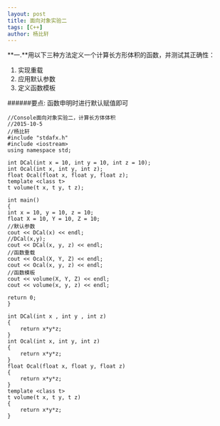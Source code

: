 ```yaml
---
layout: post
title: 面向对象实验二
tags: [C++]
author: 杨比轩
---
```


**一.**用以下三种方法定义一个计算长方形体积的函数，并测试其正确性：
1. 实现重载
2. 应用默认参数
3. 定义函数模板

######要点:
函数申明时进行默认赋值即可

    //Console面向对象实验二，计算长方体体积
    //2015-10-5
    //杨比轩
    #include "stdafx.h"
    #include <iostream>
    using namespace std;

    int DCal(int x = 10, int y = 10, int z = 10);
    int Ocal(int x, int y, int z);
    float Ocal(float x, float y, float z);
    template <class t>
    t volume(t x, t y, t z);

    int main()
    {
	int x = 10, y = 10, z = 10;
	float X = 10, Y = 10, Z = 10;
	//默认参数
	cout << DCal(x) << endl;
	//DCal(x,y);
	cout << DCal(x, y, z) << endl;
	//函数重载
	cout << Ocal(X, Y, Z) << endl;
	cout << Ocal(x, y, z) << endl;
	//函数模板
	cout << volume(X, Y, Z) << endl;
	cout << volume(x, y, z) << endl;

    return 0;
    }

    int DCal(int x , int y , int z)
    {
        return x*y*z;
    }
    int Ocal(int x, int y, int z)
    {
        return x*y*z;
    }
    float Ocal(float x, float y, float z)
    {
        return x*y*z;
    }
    template <class t>
    t volume(t x, t y, t z)
    {
        return x*y*z;
    }
